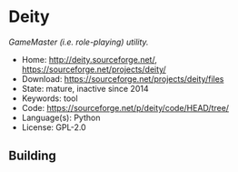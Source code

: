 # Deity

_GameMaster (i.e. role-playing) utility._

- Home: http://deity.sourceforge.net/, https://sourceforge.net/projects/deity/
- Download: https://sourceforge.net/projects/deity/files
- State: mature, inactive since 2014
- Keywords: tool
- Code: https://sourceforge.net/p/deity/code/HEAD/tree/
- Language(s): Python
- License: GPL-2.0

## Building


